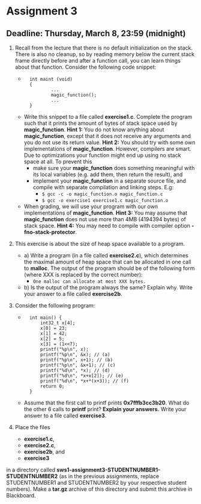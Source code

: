 # Assignment 3

## Deadline: Thursday, March 8, 23:59 (midnight)

1. Recall from the lecture that there is no default initialization on the stack. There is also no cleanup, so by reading memory below the current stack frame directly before and after a function call, you can learn things about that function. Consider the following code snippet:

	* ```
		int maint (void)
		{
				...
				magic_function();
				...
		}
	* Write this snippet to a file called **exercise1.c**. Complete the program such that it prints the amount of bytes of stack space used by **magic_function**. **Hint 1:** You do not know anything about **magic_function**, except that it does not receive any arguments and you do not use its return value. **Hint 2:** You should try with some own implementations of **magic_function**. However, compilers are smart. Due to optimizations your function might end up using no stack space at all. To prevent this
		* make sure your **magic_function** does something meaningful with its local variables (e.g. add them, then return the result), and
		* implement your **magic_function** in a separate source file, and compile with separate compilation and linking steps. E.g:
			* `$ gcc -c -o magic_function.o magic_function.c`
			* `$ gcc -o exercise1 exercise1.c magic_function.o`
	* When grading, we will use your program with our own implementations of **magic_function**. **Hint 3:** You may assume that **magic_function** does not use more than 4MB (4194394 bytes) of stack space. **Hint 4:** You may need to compile with compiler option **-fno-stack-protector**.				


2. This exercise is about the size of heap space available to a program.
	* a) Write a program (in a file called **exercise2.c**), which determines the maximal amount of heap space that can be allocated in one call to **malloc**. The output of the program should be of the following form (where XXX is replaced by the correct number):
		* `One malloc can allocate at most XXX bytes.`
	* b) Is the output of the program always the same? Explain why. Write your answer to a file called **exercise2b**.

3. Consider the following program:
	* ```
		int main() {
			int32_t x[4];
			x[0] = 23;
			x[1] = 42;
			x[2] = 5;
			x[3] = (1<<7);
			printf("%p\n", x);
			printf("%p\n", &x); // (a)
			printf("%p\n", x+1); // (b)
			printf("%p\n", &x+1); // (c)
			printf("%d\n", *x); // (d)
			printf("%d\n", *x+x[2]); // (e)
			printf("%d\n", *x+*(x+3)); // (f)
			return 0;
		}
	* Assume that the first call to printf prints **0x7fffb3cc3b20**. What do the other 6 calls to **printf** print? **Explain your answers.** Write your answer to a file called **exercise3**.		

4. Place the files
	* **exercise1.c**,
	* **exercise2.c**,
	* **exercise2b**, and
	* **exercise3**

in a directory called **sws1-assignment3-STUDENTNUMBER1-STUDENTNUMBER2** (as in the previous assignments, replace STUDENTNUMBER1 and STUDENTNUMBER2 by your respective student numbers). Make a **tar.gz** archive of this directory and submit this archive in Blackboard.